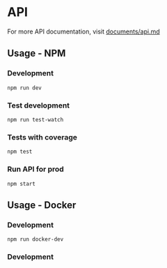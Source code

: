 # API

For more API documentation, visit [documents/api.md](https://github.com/escobard/create-app/blob/master/documentation/api.md)

## Usage - NPM

### Development

`npm run dev`

### Test development

`npm run test-watch`

### Tests with coverage

`npm test`

### Run API for prod

`npm start`

## Usage - Docker

### Development

`npm run docker-dev`

### Development
